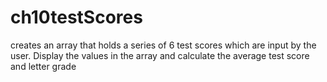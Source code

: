 # ch10testScores
creates an array that holds a series of 6 test scores which are input by the user. Display the values in the array and calculate the average test score and letter grade
